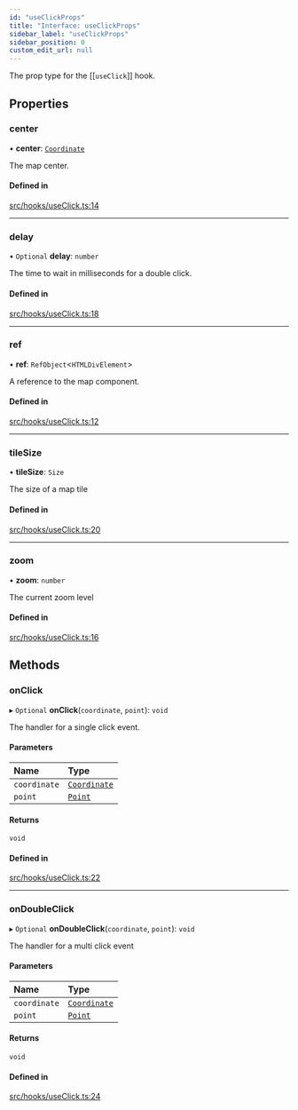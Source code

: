 ```yaml
---
id: "useClickProps"
title: "Interface: useClickProps"
sidebar_label: "useClickProps"
sidebar_position: 0
custom_edit_url: null
---
```


The prop type for the [[`useClick`]] hook.

## Properties

### center

• **center**: [`Coordinate`](Coordinate.md)

The map center.

#### Defined in

[src/hooks/useClick.ts:14](https://github.com/rob-blackbourn/jetblack-map/blob/c05345a/src/hooks/useClick.ts#L14)

___

### delay

• `Optional` **delay**: `number`

The time to wait in milliseconds for a double click.

#### Defined in

[src/hooks/useClick.ts:18](https://github.com/rob-blackbourn/jetblack-map/blob/c05345a/src/hooks/useClick.ts#L18)

___

### ref

• **ref**: `RefObject`<`HTMLDivElement`\>

A reference to the map component.

#### Defined in

[src/hooks/useClick.ts:12](https://github.com/rob-blackbourn/jetblack-map/blob/c05345a/src/hooks/useClick.ts#L12)

___

### tileSize

• **tileSize**: `Size`

The size of a map tile

#### Defined in

[src/hooks/useClick.ts:20](https://github.com/rob-blackbourn/jetblack-map/blob/c05345a/src/hooks/useClick.ts#L20)

___

### zoom

• **zoom**: `number`

The current zoom level

#### Defined in

[src/hooks/useClick.ts:16](https://github.com/rob-blackbourn/jetblack-map/blob/c05345a/src/hooks/useClick.ts#L16)

## Methods

### onClick

▸ `Optional` **onClick**(`coordinate`, `point`): `void`

The handler for a single click event.

#### Parameters

| Name | Type |
| :------ | :------ |
| `coordinate` | [`Coordinate`](Coordinate.md) |
| `point` | [`Point`](../modules.md#point) |

#### Returns

`void`

#### Defined in

[src/hooks/useClick.ts:22](https://github.com/rob-blackbourn/jetblack-map/blob/c05345a/src/hooks/useClick.ts#L22)

___

### onDoubleClick

▸ `Optional` **onDoubleClick**(`coordinate`, `point`): `void`

The handler for a multi click event

#### Parameters

| Name | Type |
| :------ | :------ |
| `coordinate` | [`Coordinate`](Coordinate.md) |
| `point` | [`Point`](../modules.md#point) |

#### Returns

`void`

#### Defined in

[src/hooks/useClick.ts:24](https://github.com/rob-blackbourn/jetblack-map/blob/c05345a/src/hooks/useClick.ts#L24)

